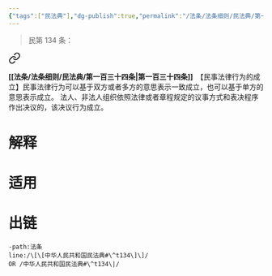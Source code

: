 ```yaml
---
{"tags":["民法典"],"dg-publish":true,"permalink":"/法条/法条细则/民法典/第一百三十四条/","dgPassFrontmatter":true,"created":"2024-11-25T11:19:25.004+08:00","updated":"2024-11-25T11:19:39.459+08:00"}
---
```


>民第 134 条：
<div class="transclusion internal-embed is-loaded"><a class="markdown-embed-link" href="/////#t134" aria-label="Open link"><svg xmlns="http://www.w3.org/2000/svg" width="24" height="24" viewBox="0 0 24 24" fill="none" stroke="currentColor" stroke-width="2" stroke-linecap="round" stroke-linejoin="round" class="svg-icon lucide-link"><path d="M10 13a5 5 0 0 0 7.54.54l3-3a5 5 0 0 0-7.07-7.07l-1.72 1.71"></path><path d="M14 11a5 5 0 0 0-7.54-.54l-3 3a5 5 0 0 0 7.07 7.07l1.71-1.71"></path></svg></a><div class="markdown-embed">



**[[法条/法条细则/民法典/第一百三十四条\|第一百三十四条]]**　【民事法律行为的成立】民事法律行为可以基于双方或者多方的意思表示一致成立，也可以基于单方的意思表示成立。
法人、非法人组织依照法律或者章程规定的议事方式和表决程序作出决议的，该决议行为成立。 

</div></div>

# 解释
# 适用
# 出链
```query
-path:法条
line:/\[\[中华人民共和国民法典#\^t134\]\]/
OR /中华人民共和国民法典#\^t134\|/
```

